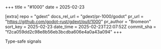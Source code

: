 +++
title = "#1000"
date = 2025-02-23

[extra]
repo = "gdext"
docs_rel_url = "gdext/pr-1000/godot"
pr_url = "https://github.com/godot-rust/gdext/pull/1000"
pr_author = "Bromeon"
sort_key = 2025-02-23
date_time = 2025-02-23T22:07:52Z
commit_sha = "f2ca059dd2c98e8b56eb3bcdba606e4a0a43a094"
+++

Type-safe signals
